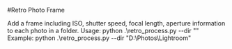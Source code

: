 #Retro Photo Frame 

Add a frame including ISO, shutter speed, focal length, aperture information to each photo in a folder.
Usage:
	python .\retro_process.py --dir "<your photo directory>"
Example:
	python .\retro_process.py --dir "D:\Photos\Lightroom"
